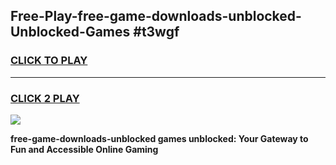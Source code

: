 
## Free-Play-free-game-downloads-unblocked-Unblocked-Games #t3wgf
<h3>
<a href="https://news.freeplayer.one?title=free-game-downloads-unblocked&ref=8M">CLICK TO PLAY</a></h3>
<hr>

<h3>
<a href="https://news.freeplayer.one?title=free-game-downloads-unblocked&ref=8M">CLICK 2 PLAY</a>
  
</h3>

<a href="https://news.freeplayer.one?title=free-game-downloads-unblocked&ref=8M"><img src="https://clearcache.store/games.png"></a>


**free-game-downloads-unblocked games unblocked: Your Gateway to Fun and Accessible Online Gaming**
